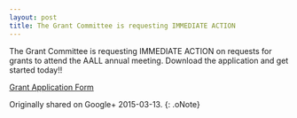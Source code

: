 ```yaml
---
layout: post
title: The Grant Committee is requesting IMMEDIATE ACTION
---
```


The Grant Committee is requesting IMMEDIATE ACTION on requests for grants to attend the AALL annual meeting. Download the application and get started today!!

[Grant Application Form](chapters.aallnet.org/westpac/forms/2015WestPacAALLGrantApplicationForm.docx)

Originally shared on Google+ 2015-03-13.
{: .oNote}
